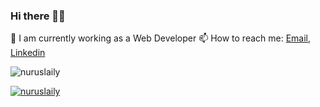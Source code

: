 ### Hi there 👋👋

🌱 I am currently working as a Web Developer
📫 How to reach me: <a href="mailto:nuruslaily88@gmail.com">Email</a>, <a href="https://www.linkedin.com/in/nurus-laily-aprilia-5a553620a/"> Linkedin</a>

<p><img src="https://github-readme-stats.vercel.app/api?username=nuruslaily&show_icons=true&theme=nightowl&locale=en" alt="nuruslaily" /></p>


<p><a href="https://github.com/ryo-ma/github-profile-trophy"><img src="https://github-profile-trophy.vercel.app/?username=nuruslaily&row=2&column=4&margin-w=15&margin-h=15&theme=dracula&no-bg=true&no-frame=true" alt="nuruslaily" /></a></p>
